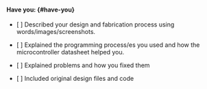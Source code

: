 #### Have you: {#have-you}

* \[ \] Described your design and fabrication process using words/images/screenshots.

* \[ \] Explained the programming process/es you used and how the microcontroller datasheet helped you.

* \[ \] Explained problems and how you fixed them

* \[ \] Included original design files and code



